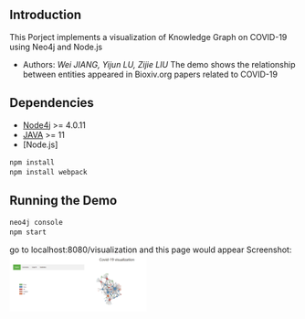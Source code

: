 
## Introduction 
This Porject implements a visualization of Knowledge Graph on COVID-19 using Neo4j and Node.js 
* Authors: *Wei JIANG, Yijun LU, Zijie LIU*
The demo shows the relationship between entities appeared in Bioxiv.org papers related to COVID-19

## Dependencies
* [Node4j](https://https://neo4j.com/) >= 4.0.11
* [JAVA](https://www.java.com) >= 11
* [Node.js]

```sh
npm install
npm install webpack
```

## Running the Demo
```sh
neo4j console
npm start
```
go to localhost:8080/visualization and this page would appear 
Screenshot:  
<img src="screenshot.png" width="240">







